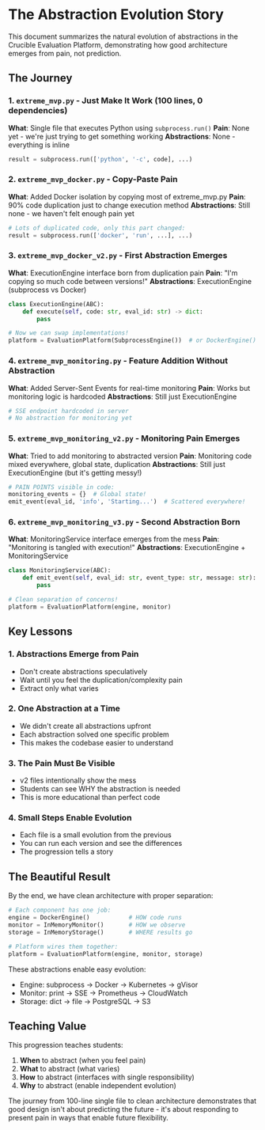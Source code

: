 # The Abstraction Evolution Story

This document summarizes the natural evolution of abstractions in the Crucible Evaluation Platform, demonstrating how good architecture emerges from pain, not prediction.

## The Journey

### 1. `extreme_mvp.py` - Just Make It Work (100 lines, 0 dependencies)
**What**: Single file that executes Python using `subprocess.run()`
**Pain**: None yet - we're just trying to get something working
**Abstractions**: None - everything is inline
```python
result = subprocess.run(['python', '-c', code], ...)
```

### 2. `extreme_mvp_docker.py` - Copy-Paste Pain
**What**: Added Docker isolation by copying most of extreme_mvp.py
**Pain**: 90% code duplication just to change execution method
**Abstractions**: Still none - we haven't felt enough pain yet
```python
# Lots of duplicated code, only this part changed:
result = subprocess.run(['docker', 'run', ...], ...)
```

### 3. `extreme_mvp_docker_v2.py` - First Abstraction Emerges
**What**: ExecutionEngine interface born from duplication pain
**Pain**: "I'm copying so much code between versions!"
**Abstractions**: ExecutionEngine (subprocess vs Docker)
```python
class ExecutionEngine(ABC):
    def execute(self, code: str, eval_id: str) -> dict:
        pass

# Now we can swap implementations!
platform = EvaluationPlatform(SubprocessEngine())  # or DockerEngine()
```

### 4. `extreme_mvp_monitoring.py` - Feature Addition Without Abstraction
**What**: Added Server-Sent Events for real-time monitoring
**Pain**: Works but monitoring logic is hardcoded
**Abstractions**: Still just ExecutionEngine
```python
# SSE endpoint hardcoded in server
# No abstraction for monitoring yet
```

### 5. `extreme_mvp_monitoring_v2.py` - Monitoring Pain Emerges
**What**: Tried to add monitoring to abstracted version
**Pain**: Monitoring code mixed everywhere, global state, duplication
**Abstractions**: Still just ExecutionEngine (but it's getting messy!)
```python
# PAIN POINTS visible in code:
monitoring_events = {}  # Global state!
emit_event(eval_id, 'info', 'Starting...')  # Scattered everywhere!
```

### 6. `extreme_mvp_monitoring_v3.py` - Second Abstraction Born
**What**: MonitoringService interface emerges from the mess
**Pain**: "Monitoring is tangled with execution!"
**Abstractions**: ExecutionEngine + MonitoringService
```python
class MonitoringService(ABC):
    def emit_event(self, eval_id: str, event_type: str, message: str):
        pass

# Clean separation of concerns!
platform = EvaluationPlatform(engine, monitor)
```

## Key Lessons

### 1. Abstractions Emerge from Pain
- Don't create abstractions speculatively
- Wait until you feel the duplication/complexity pain
- Extract only what varies

### 2. One Abstraction at a Time
- We didn't create all abstractions upfront
- Each abstraction solved one specific problem
- This makes the codebase easier to understand

### 3. The Pain Must Be Visible
- v2 files intentionally show the mess
- Students can see WHY the abstraction is needed
- This is more educational than perfect code

### 4. Small Steps Enable Evolution
- Each file is a small evolution from the previous
- You can run each version and see the differences
- The progression tells a story

## The Beautiful Result

By the end, we have clean architecture with proper separation:

```python
# Each component has one job:
engine = DockerEngine()           # HOW code runs
monitor = InMemoryMonitor()       # HOW we observe  
storage = InMemoryStorage()       # WHERE results go

# Platform wires them together:
platform = EvaluationPlatform(engine, monitor, storage)
```

These abstractions enable easy evolution:
- Engine: subprocess → Docker → Kubernetes → gVisor
- Monitor: print → SSE → Prometheus → CloudWatch
- Storage: dict → file → PostgreSQL → S3

## Teaching Value

This progression teaches students:
1. **When** to abstract (when you feel pain)
2. **What** to abstract (what varies)
3. **How** to abstract (interfaces with single responsibility)
4. **Why** to abstract (enable independent evolution)

The journey from 100-line single file to clean architecture demonstrates that good design isn't about predicting the future - it's about responding to present pain in ways that enable future flexibility.